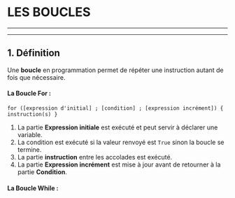 # LES BOUCLES

---
---

## 1. Définition
Une **boucle** en programmation permet de répéter une instruction autant de fois que nécessaire. 

#### La Boucle For :

`for ([expression d'initial] ; [condition] ; [expression incrément]) { instruction(s) }`

1. La partie **Expression initiale** est exécuté et peut servir à déclarer une variable.
2. La condition est exécuté si la valeur renvoyé est `True` sinon la boucle se termine.
3. La partie **instruction** entre les accolades est exécuté.
4. La partie **Expression incrément** est mise à jour avant de retourner à la partie **Condition**.

#### La Boucle While :
